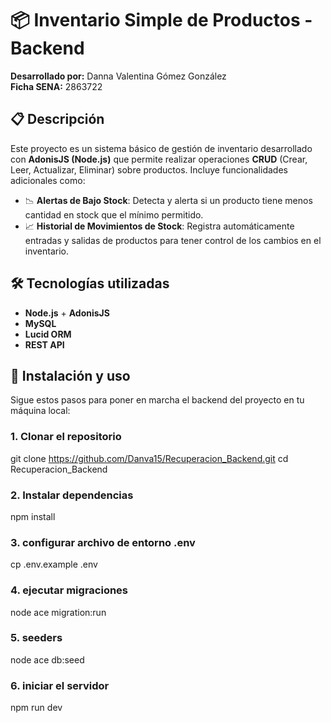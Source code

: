 # 📦 Inventario Simple de Productos - Backend

**Desarrollado por:** Danna Valentina Gómez González  
**Ficha SENA:** 2863722

## 📋 Descripción

Este proyecto es un sistema básico de gestión de inventario desarrollado con **AdonisJS (Node.js)** que permite realizar operaciones **CRUD** (Crear, Leer, Actualizar, Eliminar) sobre productos. Incluye funcionalidades adicionales como:

- 📉 **Alertas de Bajo Stock**: Detecta y alerta si un producto tiene menos cantidad en stock que el mínimo permitido.
- 📈 **Historial de Movimientos de Stock**: Registra automáticamente entradas y salidas de productos para tener control de los cambios en el inventario.

## 🛠️ Tecnologías utilizadas

- **Node.js** + **AdonisJS**
- **MySQL** 
- **Lucid ORM**
- **REST API**

## 🚀 Instalación y uso

Sigue estos pasos para poner en marcha el backend del proyecto en tu máquina local:

### 1. Clonar el repositorio

git clone https://github.com/Danva15/Recuperacion_Backend.git
cd Recuperacion_Backend

### 2. Instalar dependencias 

npm install

### 3. configurar archivo de entorno .env
cp .env.example .env

### 4. ejecutar migraciones 

node ace migration:run

### 5. seeders

node ace db:seed

### 6. iniciar el servidor 

npm run dev


